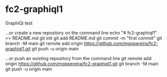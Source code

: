 # fc2-graphiql1
GraphiQl test


…or create a new repository on the command line
echo "# fc2-graphiql1" >> README.md
git init
git add README.md
git commit -m "first commit"
git branch -M main
git remote add origin https://github.com/mgppereira/fc2-graphiql1.git
git push -u origin main

…or push an existing repository from the command line
git remote add origin https://github.com/mgppereira/fc2-graphiql1.git
git branch -M main
git push -u origin main
